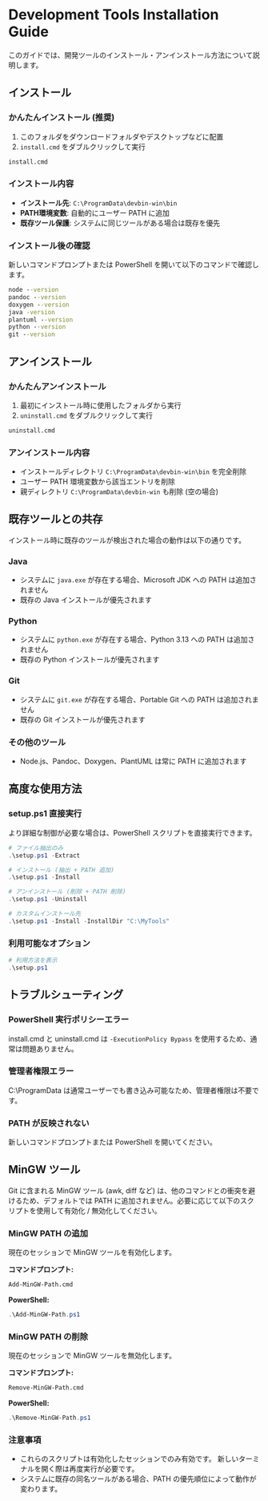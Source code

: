 # Development Tools Installation Guide

このガイドでは、開発ツールのインストール・アンインストール方法について説明します。

## インストール

### かんたんインストール (推奨)

1. このフォルダをダウンロードフォルダやデスクトップなどに配置
2. `install.cmd` をダブルクリックして実行

```cmd
install.cmd
```

### インストール内容

- **インストール先**: `C:\ProgramData\devbin-win\bin`
- **PATH環境変数**: 自動的にユーザー PATH に追加
- **既存ツール保護**: システムに同じツールがある場合は既存を優先

### インストール後の確認

新しいコマンドプロンプトまたは PowerShell を開いて以下のコマンドで確認します。

```cmd
node --version
pandoc --version
doxygen --version
java -version
plantuml --version
python --version
git --version
```

## アンインストール

### かんたんアンインストール

1. 最初にインストール時に使用したフォルダから実行
2. `uninstall.cmd` をダブルクリックして実行

```cmd
uninstall.cmd
```

### アンインストール内容

- インストールディレクトリ `C:\ProgramData\devbin-win\bin` を完全削除
- ユーザー PATH 環境変数から該当エントリを削除
- 親ディレクトリ `C:\ProgramData\devbin-win` も削除 (空の場合)

## 既存ツールとの共存

インストール時に既存のツールが検出された場合の動作は以下の通りです。

### Java

- システムに `java.exe` が存在する場合、Microsoft JDK への PATH は追加されません
- 既存の Java インストールが優先されます

### Python

- システムに `python.exe` が存在する場合、Python 3.13 への PATH は追加されません
- 既存の Python インストールが優先されます

### Git

- システムに `git.exe` が存在する場合、Portable Git への PATH は追加されません
- 既存の Git インストールが優先されます

### その他のツール

- Node.js、Pandoc、Doxygen、PlantUML は常に PATH に追加されます

## 高度な使用方法

### setup.ps1 直接実行

より詳細な制御が必要な場合は、PowerShell スクリプトを直接実行できます。

```powershell
# ファイル抽出のみ
.\setup.ps1 -Extract

# インストール (抽出 + PATH 追加)
.\setup.ps1 -Install

# アンインストール (削除 + PATH 削除)
.\setup.ps1 -Uninstall

# カスタムインストール先
.\setup.ps1 -Install -InstallDir "C:\MyTools"
```

### 利用可能なオプション

```powershell
# 利用方法を表示
.\setup.ps1
```

## トラブルシューティング

### PowerShell 実行ポリシーエラー

install.cmd と uninstall.cmd は `-ExecutionPolicy Bypass` を使用するため、通常は問題ありません。

### 管理者権限エラー

C:\ProgramData は通常ユーザーでも書き込み可能なため、管理者権限は不要です。

### PATH が反映されない

新しいコマンドプロンプトまたは PowerShell を開いてください。

## MinGW ツール

Git に含まれる MinGW ツール (awk, diff など) は、他のコマンドとの衝突を避けるため、デフォルトでは PATH に追加されません。必要に応じて以下のスクリプトを使用して有効化 / 無効化してください。

### MinGW PATH の追加

現在のセッションで MinGW ツールを有効化します。

**コマンドプロンプト:**

```cmd
Add-MinGW-Path.cmd
```

**PowerShell:**

```powershell
.\Add-MinGW-Path.ps1
```

### MinGW PATH の削除

現在のセッションで MinGW ツールを無効化します。

**コマンドプロンプト:**

```cmd
Remove-MinGW-Path.cmd
```

**PowerShell:**

```powershell
.\Remove-MinGW-Path.ps1
```

### 注意事項

- これらのスクリプトは有効化したセッションでのみ有効です。
  新しいターミナルを開く際は再度実行が必要です。
- システムに既存の同名ツールがある場合、PATH の優先順位によって動作が変わります。
